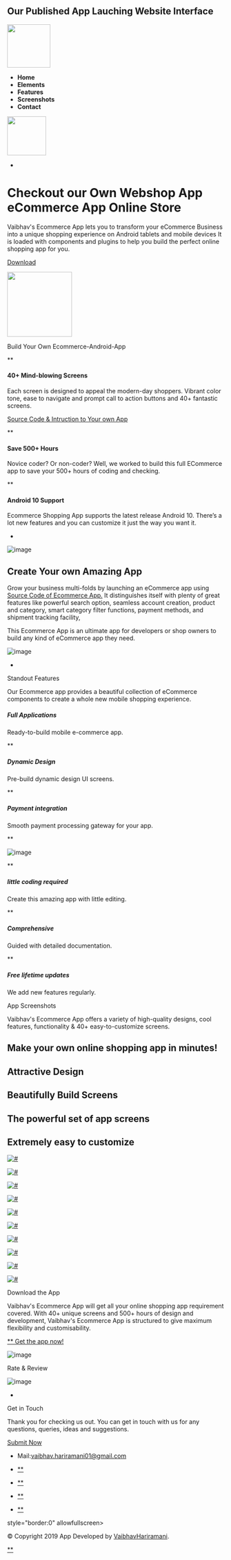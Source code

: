 ## Our Published App Lauching Website Interface
[<img src="images/logo.png" width="100">](https://vaibhavhariaramani.github.io/projects/android%20development/Ecommerce%20App/index.html)
-   **Home**
-   **Elements**
-   **Features**
-   **Screenshots**
-   **Contact**

<img src="images/banner/1.png" width="90">

+

Checkout our Own
 **Webshop App** **eCommerce App** **Online Store**
===================================================

Vaibhav's Ecommerce App lets you to transform your eCommerce Business into a unique shopping experience on Android tablets and mobile devices It is loaded with components and plugins to help you build the perfect online shopping app for you.

[Download](https://github.com/vaibhavhariaramani/Ecommerce-Android-App/raw/master/Ecommerce%20app.apk)

<img src="images/about-us/main.png" width="150">

Build Your Own Ecommerce-Android-App

**

#### 40+ Mind-blowing Screens

Each screen is designed to appeal the modern-day shoppers. Vibrant color tone, ease to navigate and prompt call to action buttons and 40+ fantastic screens.

[Source Code & Intruction to Your own App](https://github.com/vaibhavhariaramani/Ecommerce-Android-App/archive/master.zip)

**

#### Save 500+ Hours

Novice coder? Or non-coder? Well, we worked to build this full ECommerce app to save your 500+ hours of coding and checking.

**

#### Android 10 Support

Ecommerce Shopping App supports the latest release Android 10. There’s a lot new features and you can customize it just the way you want it.

+

![image](images/about-us/backimg.png)

**Create Your own Amazing App**
-------------------------------

Grow your business multi-folds by launching an eCommerce app using [Source Code of Ecommerce App.](https://github.com/vaibhavhariaramani/Ecommerce-Android-App/archive/master.zip) It distinguishes itself with plenty of great features like powerful search option, seamless account creation, product and category, smart category filter functions, payment methods, and shipment tracking facility,

This Ecommerce App is an ultimate app for developers or shop owners to build any kind of eCommerce app they need.

![image](images/about-us/about-phone.png)

+

Standout Features

Our Ecommerce app provides a beautiful collection of eCommerce components to create a whole new mobile shopping experience.

##### Full Applications

Ready-to-build mobile e-commerce app.

**

##### Dynamic Design

Pre-build dynamic design UI screens.

**

##### Payment integration

Smooth payment processing gateway for your app.

**

![image](images/about-us/features-img1.png)

**

##### little coding required

Create this amazing app with little editing.

**

##### Comprehensive

Guided with detailed documentation.

**

##### Free lifetime updates

We add new features regularly.

App Screenshots

Vaibhav's Ecommerce App offers a variety of high-quality designs, cool features, functionality & 40+ easy-to-customize screens.

Make your own online shopping app in minutes!
---------------------------------------------

Attractive Design
-----------------

Beautifully Build Screens
-------------------------

The powerful set of app screens
-------------------------------

Extremely easy to customize
---------------------------

[![\#](images/screenshots/1.png)](images/screenshots/1.png)

[![\#](images/screenshots/2.png)](images/screenshots/2.png)

[![\#](images/screenshots/3.png)](images/screenshots/3.png)

[![\#](images/screenshots/4.png)](images/screenshots/4.png)

[![\#](images/screenshots/5.png)](images/screenshots/5.png)

[![\#](images/screenshots/6.png)](images/screenshots/6.png)

[![\#](images/screenshots/7.png)](images/screenshots/7.png)

[![\#](images/screenshots/8.png)](images/screenshots/8.png)

[![\#](images/screenshots/9.png)](images/screenshots/9.png)

[![\#](images/screenshots/10.png)](images/screenshots/10.png)

Download the App

Vaibhav's Ecommerce App will get all your online shopping app requirement covered. With 40+ unique screens and 500+ hours of design and development, Vaibhav's Ecommerce App is structured to give maximum flexibility and customisability.

[**
 Get the app now!](#)

![image](images/download/download.png)

Rate & Review

![image](images/thank-you-ratting.png)

+

Get in Touch

Thank you for checking us out. You can get in touch with us for any questions, queries, ideas and suggestions.

[Submit Now](#)

-   Mail:vaibhav.hariramani01@gmail.com

-   [**](https://twitter.com/vaibhavhariram2)
-   [**](https://www.facebook.com/jayesh.hariramani.3)
-   [**](https://sites.google.com/view/geeky-traveller/home)
-   [**](https://github.com/vaibhavhariaramani)

style="border:0" allowfullscreen\>

© Copyright 2019 App Developed by [VaibhavHariramani](https://vaibhavhariaramani.github.io/).

[**](#top)
